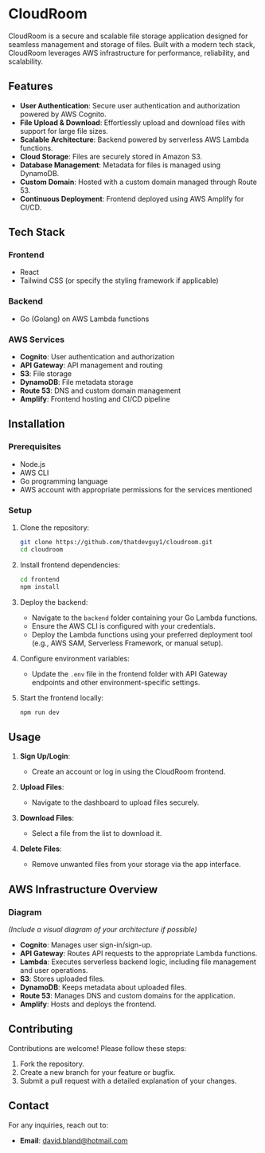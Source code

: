 # CloudRoom

CloudRoom is a secure and scalable file storage application designed for seamless management and storage of files. Built with a modern tech stack, CloudRoom leverages AWS infrastructure for performance, reliability, and scalability.

## Features

- **User Authentication**: Secure user authentication and authorization powered by AWS Cognito.
- **File Upload & Download**: Effortlessly upload and download files with support for large file sizes.
- **Scalable Architecture**: Backend powered by serverless AWS Lambda functions.
- **Cloud Storage**: Files are securely stored in Amazon S3.
- **Database Management**: Metadata for files is managed using DynamoDB.
- **Custom Domain**: Hosted with a custom domain managed through Route 53.
- **Continuous Deployment**: Frontend deployed using AWS Amplify for CI/CD.

## Tech Stack

### Frontend

- React
- Tailwind CSS (or specify the styling framework if applicable)

### Backend

- Go (Golang) on AWS Lambda functions

### AWS Services

- **Cognito**: User authentication and authorization
- **API Gateway**: API management and routing
- **S3**: File storage
- **DynamoDB**: File metadata storage
- **Route 53**: DNS and custom domain management
- **Amplify**: Frontend hosting and CI/CD pipeline

## Installation

### Prerequisites

- Node.js
- AWS CLI
- Go programming language
- AWS account with appropriate permissions for the services mentioned

### Setup

1. Clone the repository:

   ```bash
   git clone https://github.com/thatdevguy1/cloudroom.git
   cd cloudroom
   ```

2. Install frontend dependencies:

   ```bash
   cd frontend
   npm install
   ```

3. Deploy the backend:

   - Navigate to the `backend` folder containing your Go Lambda functions.
   - Ensure the AWS CLI is configured with your credentials.
   - Deploy the Lambda functions using your preferred deployment tool (e.g., AWS SAM, Serverless Framework, or manual setup).

4. Configure environment variables:

   - Update the `.env` file in the frontend folder with API Gateway endpoints and other environment-specific settings.

5. Start the frontend locally:
   ```bash
   npm run dev
   ```

## Usage

1. **Sign Up/Login**:

   - Create an account or log in using the CloudRoom frontend.

2. **Upload Files**:

   - Navigate to the dashboard to upload files securely.

3. **Download Files**:

   - Select a file from the list to download it.

4. **Delete Files**:
   - Remove unwanted files from your storage via the app interface.

## AWS Infrastructure Overview

### Diagram

_(Include a visual diagram of your architecture if possible)_

- **Cognito**: Manages user sign-in/sign-up.
- **API Gateway**: Routes API requests to the appropriate Lambda functions.
- **Lambda**: Executes serverless backend logic, including file management and user operations.
- **S3**: Stores uploaded files.
- **DynamoDB**: Keeps metadata about uploaded files.
- **Route 53**: Manages DNS and custom domains for the application.
- **Amplify**: Hosts and deploys the frontend.

## Contributing

Contributions are welcome! Please follow these steps:

1. Fork the repository.
2. Create a new branch for your feature or bugfix.
3. Submit a pull request with a detailed explanation of your changes.

## Contact

For any inquiries, reach out to:

- **Email**: david.bland@hotmail.com
